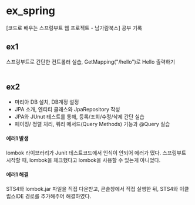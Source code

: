 <h1> ex_spring </h1>
[코드로 배우는 스프링부트 웹 프로젝트 - 남가람북스] 공부 기록

## ex1
  스프링부트로 간단한 컨트롤러 실습, GetMapping("/hello")로 Hello 출력하기 </br></br>


## ex2
<ul>
  <li> 마리아 DB 설치, DB계정 설정 </li>
  <li> JPA 소개, 엔티티 클래스와 JpaRepository 작성 </li>
  <li> JPA와 JUnut 테스트를 통해, 등록/조회/수정/삭제 간단 실습  </li>
  <li> 페이징/ 정렬 처리, 쿼리 메서드(Query Methods) 기능과 @Query 실습</li>
</ul>

####  에러1 발생</br>
<p>lombok 라이브러리가 Junit 테스트코드에서 인식이 안되어 에러가 떴다. 스프링부트 시작할 때, lombok을 체크했다고 lombok을 사용할 수 있는게 아니었다.
</p>

####  에러1 해결</br>
<p>STS4와 lombok.jar 파일을 직접 다운받고, 콘솔창에서 직접 실행한 뒤, STS4와 이클립스IDE 경로를 추가해주어 해결하였다.
<p>
